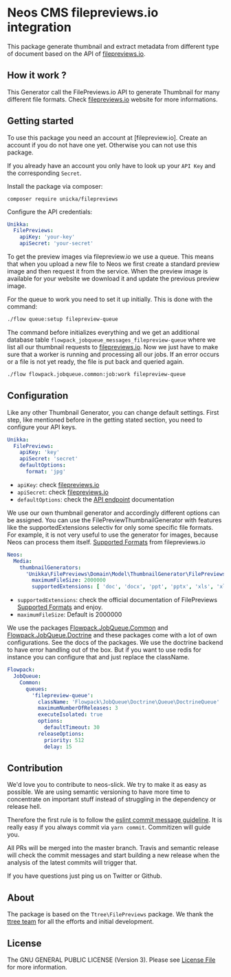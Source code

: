 # Neos CMS filepreviews.io integration

This package generate thumbnail and extract metadata from different type of document
based on the API of [filepreviews.io].

How it work ?
-------------

This Generator call the FilePreviews.io API to generate Thumbnail for many different file formats. Check [filepreviews.io]
website for more informations.

Getting started
-------------

To use this package you need an account at [filepreview.io]. Create an account if you do not have one yet. Otherwise you can not use this package.

If you already have an account you only have to look up your `API Key` and the corresponding `Secret`.

Install the package via composer:
```
composer require unicka/filepreviews
```

Configure the API credentials:
```yaml
Unikka:
  FilePreviews:
    apiKey: 'your-key'
    apiSecret: 'your-secret'
```

To get the preview images via filepreview.io we use a queue. This means that when you upload a new file to Neos we first create a standard preview image and then request it from the service.
When the preview image is available for your website we download it and update the previous preview image.

For the queue to work you need to set it up initially. This is done with the command:
```bash
./flow queue:setup filepreview-queue
```

The command before initializes everything and we get an additional database table `flowpack_jobqueue_messages_filepreview-queue` where we list all our thumbnail requests to [filepreviews.io].
Now we just have to make sure that a worker is running and processing all our jobs. If an error occurs or a file is not yet ready, the file is put back and queried again.
```bash
./flow flowpack.jobqueue.common:job:work filepreview-queue
```

Configuration
-------------

Like any other Thumbnail Generator, you can change default settings. First step, like mentioned before in the getting stated section, you need to configure your API keys.

```yaml
Unikka:
  FilePreviews:
    apiKey: 'key'
    apiSecret: 'secret'
    defaultOptions:
      format: 'jpg'
```

- ```apiKey```: check [filepreviews.io]
- ```apiSecret```: check [filepreviews.io]
- ```defaultOptions```: check the [API endpoint] documentation

We use our own thumbnail generator and accordingly different options can be assigned. You can use the FilePreviewThumbnailGenerator with features like the supportedExtensions selectiv for only some specific file formats. For example, it is not very useful to use the generator for images, because Neos can process them itself. [Supported Formats] from filepreviews.io

```yaml
Neos:
  Media:
    thumbnailGenerators:
      'Unikka\FilePreviews\Domain\Model\ThumbnailGenerator\FilePreviewsThumbnailGenerator':
        maximumFileSize: 2000000
        supportedExtensions: [ 'doc', 'docx', 'ppt', 'pptx', 'xls', 'xlxs', 'odt', 'ott', 'odp', 'txt', 'rtf', 'eps', 'psd', 'ai' ]
```

- ```supportedExtensions```: check the official documentation of FilePreviews [Supported Formats] and enjoy.
- ```maximumFileSize```: Default is 2000000

We use the packages [Flowpack.JobQueue.Common](https://github.com/Flowpack/jobqueue-common "Common queue package") and [Flowpack.JobQueue.Doctrine](https://github.com/Flowpack/jobqueue-doctrine "A job queue backend for the Flowpack.JobQueue.Common package")
and these packages come with a lot of own configurations. See the docs of the packages. We use the doctrine backend to have error handling out of the box. But if you want to use redis for instance you can configure that and just replace the className.

```yaml
Flowpack:
  JobQueue:
    Common:
      queues:
        'filepreview-queue':
          className: 'Flowpack\JobQueue\Doctrine\Queue\DoctrineQueue'
          maximumNumberOfReleases: 3
          executeIsolated: true
          options:
            defaultTimeout: 30
          releaseOptions:
            priority: 512
            delay: 15
```



## Contribution

We'd love you to contribute to neos-slick. We try to make it as easy as possible.
We are using semantic versioning to have more time to concentrate on important stuff
instead of struggling in the dependency or release hell.

Therefore the first rule is to follow the [eslint commit message guideline](https://github.com/conventional-changelog-archived-repos/conventional-changelog-eslint/blob/master/convention.md).
It is really easy if you always commit via `yarn commit`. Commitizen will guide you.

All PRs will be merged into the master branch. Travis and semantic release will check the commit messages and start
building a new release when the analysis of the latest commits will trigger that.

If you have questions just ping us on Twitter or Github.

## About

The package is based on the `Ttree\FilePreviews` package. We thank the [ttree team](https://ttree.ch) for
all the efforts and initial development.

## License
The GNU GENERAL PUBLIC LICENSE (Version 3). Please see [License File](LICENSE) for more information.


[filepreviews.io]: http://filepreviews.io/
[Supported Formats]: https://filepreviews.io/docs/features/
[API endpoint]: https://filepreviews.io/docs/endpoints/
